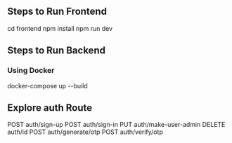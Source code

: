 ## Steps to Run Frontend

cd frontend
npm install
npm run dev



## Steps to Run Backend

### Using Docker
docker-compose up --build


## Explore auth Route

POST auth/sign-up
POST auth/sign-in
PUT auth/make-user-admin
DELETE auth/id
POST auth/generate/otp
POST auth/verify/otp
